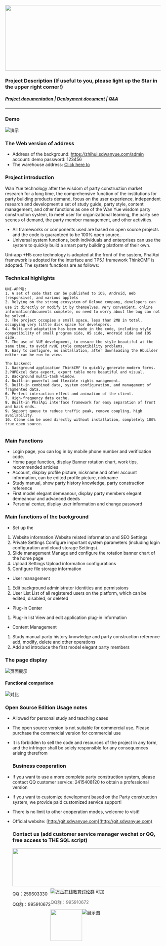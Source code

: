 <div align=center><img src="https://images.gitee.com/uploads/images/2021/0602/173906_8033df4c_2242923.png" width="590" height="212"/></div>

### Project Description (If useful to you, please light up the Star in the upper right corner!)

##### <a target="_blank" href="https://www.kancloud.cn/wanyuekaiyuan11/wanyue_dangjian/2795972">Project documentation</a> | <a target="_blank" href="https://www.kancloud.cn/wanyuekaiyuan11/wanyue_dangjian/2795972">Deployment document</a> | <a target="_blank" href="https://www.kancloud.cn/wanyuekaiyuan11/wanyue_dangjian/2795972">Q&A</a> 

---

### Demo  

![演示](https://images.gitee.com/uploads/images/2021/0609/141714_dd5c9fac_2242923.png "1(2).png")

### The Web version of address
- Address of the background: <a target="_blank" href="https://zhihui.sdwanyue.com/admin">https://zhihui.sdwanyue.com/admin</a> account: demo password: 123456
- The warehouse address: <a target="_blank" href="https://gitee.com/WanYueKeJi/wanyue_dangjian">Click here to</a> 
    
### Project introduction
Wan Yue technology after the wisdom of party construction market research for a long time, the comprehensive function of the institutions for party building products demand, focus on the user experience, independent research and development a set of study guide, party style, content management, and other functions as one of the Wan Yue wisdom party construction system, to meet user for organizational learning, the party see scenes of demand, the party member management, and other activities.
* All frameworks or components used are based on open source projects and the code is guaranteed to be 100% open source.
* Universal system functions, both individuals and enterprises can use the system to quickly build a smart party building platform of their own.

Uni-app +H5 core technology is adopted at the front of the system, PhalApi framework is adopted for the interface and TP5.1 framework ThinkCMF is adopted. The system functions are as follows:

### Technical highlights
```
UNI-APP端:
1. A set of code that can be published to iOS, Android, Web (responsive), and various applets
2. Relying on the strong ecosystem of Dcloud company, developers can use it directly or modify it by themselves，Very convenient, online information/documents complete, no need to worry about the bug can not be solved..
3. The project occupies a small space, less than 2MB in total, occupying very little disk space for developers.
4. Multi-end adaptation has been made in the code, including style compatibility of small program side, H5 side, Android side and IOS side.
7. The use of VUE development, to ensure the style beautiful at the same time, to avoid nvUE style compatibility problems.
8. Easy to configure, no installation, after downloading the Hbuilder editor can be run to view.
    
The backend:
1. Background application ThinkCMF to quickly generate modern forms.
2.PHPExcel data export, export table more beautiful and visual.
3. Background multi-task window.
4. Built-in powerful and flexible rights management.
5. Built-in combined data, system configuration, and management of fragmented data.
6. Perfect interaction effect and animation of the client.
7. High-frequency data cache.
8. Built-in PhalApi interface framework for easy separation of front and back ends.
9. Support queue to reduce traffic peak, remove coupling, high availability.
10. Clone can be used directly without installation, completely 100% true open source.
     
```
 
 ### Main Functions

* Login page, you can log in by mobile phone number and verification code.
* Home page function, display Banner rotation chart, work tips, recommended articles
* Account, display profile picture, nickname and other account information, can be edited profile picture, nickname
* Study manual, show party history knowledge, party construction reference
* First model elegant demeanour, display party members elegant demeanour and advanced deeds
* Personal center, display user information and change password
 

### Main functions of the background
* Set up the
  
1. Website information Website related information and SEO Settings
2. Private Settings Configure important system parameters (including login configuration and cloud storage Settings).
3. Slide management Manage and configure the rotation banner chart of the home page
4. Upload Settings Upload information configurations
5. Configure file storage information

* User management

1. Edit background administrator identities and permissions
2. User List List of all registered users on the platform, which can be edited, disabled, or deleted


* Plug-in Center

1. Plug-in list View and edit application plug-in information

* Content Management

1. Study manual party history knowledge and party construction reference add, modify, delete and other operations
2. Add and introduce the first model elegant party members
  
  ### The page display
 ![页面展示](https://images.gitee.com/uploads/images/2021/0602/174037_b8635057_2242923.jpeg "1.jpg")
 
  #### Functional comparison
   ![对比](https://gitee.com/WanYueKeJi/wanyue_dangjian/raw/master/%E5%85%9A%E5%BB%BA%E6%96%B0%E7%89%88.png "功能对比4(2).png")
  
   ### Open Source Edition Usage notes
    
* Allowed for personal study and teaching cases

* The open source version is not suitable for commercial use. Please purchase the commercial version for commercial use

* It is forbidden to sell the code and resources of the project in any form, and the infringer shall be solely responsible for any consequences arising therefrom
  
  ### Business cooperation
* If you want to use a more complete party construction system, please contact QQ customer service: 2415408120 to obtain a professional version
* If you want to customize development based on the Party construction system, we provide paid customized service support!
* There is no limit to other cooperation modes, welcome to visit!
* Official website: [http://git.sdwanyue.com](http://git.sdwanyue.com)
                  
    
  ### Contact us (add customer service manager wechat or QQ, free access to THE SQL script)
  
  <div style='height: 130px'>
      <img class="kefu_weixin" style="float:left;" src="https://gitee.com/WanYueKeJi/wanyue_education_uniapp/raw/newone/pages/%E5%BC%A0%E7%9A%93%E5%BC%80%E6%BA%90.png" width="602" height="123"/>
      <div style="float:left;">
          <p>QQ：259603330</p>
          <p>QQ群：995910672</p>
      </div>
  </div>
  <a target="_blank" href="https://qm.qq.com/cgi-bin/qm/qr?k=JShAyXeoKqg2lWFEUSElxELImhjeMG4y&jump_from=webapi"><img border="0" src="https://images.gitee.com/uploads/images/2021/0317/100424_072ee536_8543696.png" alt="万岳在线教育讨论群" title="万岳在线教育讨论群"></a> 可加
  
  > QQ群：995910672
  
 <img class="kefu_weixin" style="float:left;" src="https://images.gitee.com/uploads/images/2021/0524/181101_c6bda503_2242923.jpeg" width="102" height="102"/>
  



![展示图](https://images.gitee.com/uploads/images/2021/0317/105811_baa6ef78_8543696.png "公众号.png")
